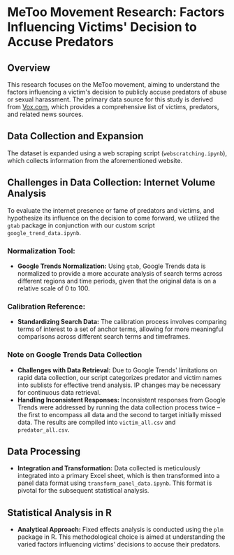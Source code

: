 # MeToo Movement Research: Factors Influencing Victims' Decision to Accuse Predators

## Overview
This research focuses on the MeToo movement, aiming to understand the factors influencing a victim's decision to publicly accuse predators of abuse or sexual harassment. The primary data source for this study is derived from [Vox.com](https://www.vox.com), which provides a comprehensive list of victims, predators, and related news sources.

## Data Collection and Expansion
The dataset is expanded using a web scraping script (`webscratching.ipynb`), which collects information from the aforementioned website.

## Challenges in Data Collection: Internet Volume Analysis
To evaluate the internet presence or fame of predators and victims, and hypothesize its influence on the decision to come forward, we utilized the `gtab` package in conjunction with our custom script `google_trend_data.ipynb`.

### Normalization Tool:
- **Google Trends Normalization:** Using `gtab`, Google Trends data is normalized to provide a more accurate analysis of search terms across different regions and time periods, given that the original data is on a relative scale of 0 to 100.

### Calibration Reference:
- **Standardizing Search Data:** The calibration process involves comparing terms of interest to a set of anchor terms, allowing for more meaningful comparisons across different search terms and timeframes.

### Note on Google Trends Data Collection
- **Challenges with Data Retrieval:** Due to Google Trends' limitations on rapid data collection, our script categorizes predator and victim names into sublists for effective trend analysis. IP changes may be necessary for continuous data retrieval.
- **Handling Inconsistent Responses:** Inconsistent responses from Google Trends were addressed by running the data collection process twice – the first to encompass all data and the second to target initially missed data. The results are compiled into `victim_all.csv` and `predator_all.csv`.

## Data Processing
- **Integration and Transformation:** Data collected is meticulously integrated into a primary Excel sheet, which is then transformed into a panel data format using `transform_panel_data.ipynb`. This format is pivotal for the subsequent statistical analysis.


## Statistical Analysis in R
- **Analytical Approach:** Fixed effects analysis is conducted using the `plm` package in R. This methodological choice is aimed at understanding the varied factors influencing victims' decisions to accuse their predators.
